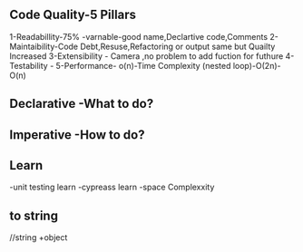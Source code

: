 ## Code Quality-5 Pillars

1-Readabillity-75% -varnable-good name,Declartive code,Comments
2-Maintaibility-Code Debt,Resuse,Refactoring or output same but Quailty Increased
3-Extensibility - Camera ,no problem to add fuction for futhure
4-Testability - 
5-Performance- o(n)-Time Complexity (nested loop)-O(2n)-O(n) 

## Declarative -What to do?
## Imperative -How to do?

## Learn
-unit testing learn
-cypreass learn
-space Complexxity

## to string 
//string +object